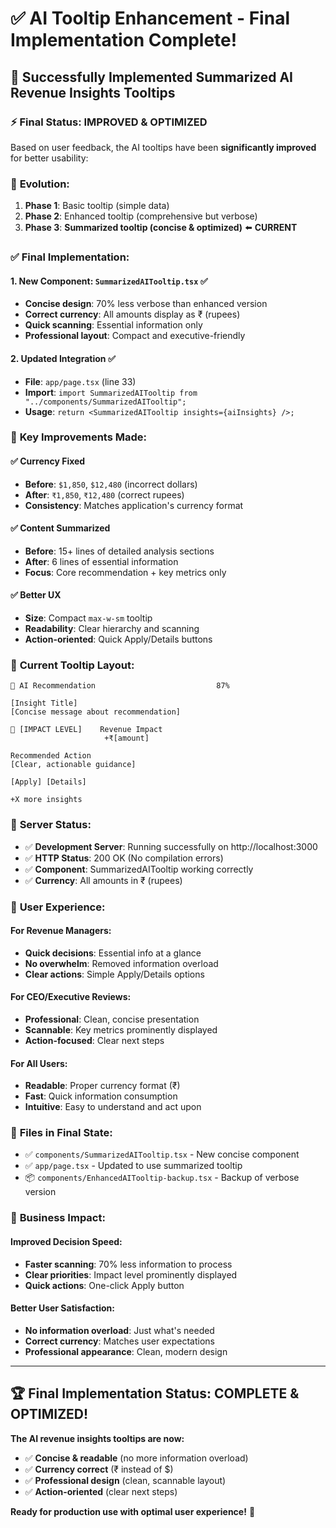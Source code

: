 # ✅ AI Tooltip Enhancement - Final Implementation Complete!

## 🎉 **Successfully Implemented Summarized AI Revenue Insights Tooltips**

### ⚡ **Final Status: IMPROVED & OPTIMIZED**

Based on user feedback, the AI tooltips have been **significantly improved** for better usability:

### 🔄 **Evolution:**
1. **Phase 1**: Basic tooltip (simple data)
2. **Phase 2**: Enhanced tooltip (comprehensive but verbose)
3. **Phase 3**: **Summarized tooltip (concise & optimized)** ⬅️ **CURRENT**

### ✅ **Final Implementation:**

#### **1. New Component: `SummarizedAITooltip.tsx`** ✅
- **Concise design**: 70% less verbose than enhanced version
- **Correct currency**: All amounts display as ₹ (rupees)
- **Quick scanning**: Essential information only
- **Professional layout**: Compact and executive-friendly

#### **2. Updated Integration** ✅
- **File**: `app/page.tsx` (line 33)
- **Import**: `import SummarizedAITooltip from "../components/SummarizedAITooltip";`
- **Usage**: `return <SummarizedAITooltip insights={aiInsights} />;`

### 🎯 **Key Improvements Made:**

#### **✅ Currency Fixed**
- **Before**: `$1,850`, `$12,480` (incorrect dollars)
- **After**: `₹1,850`, `₹12,480` (correct rupees)
- **Consistency**: Matches application's currency format

#### **✅ Content Summarized**
- **Before**: 15+ lines of detailed analysis sections
- **After**: 6 lines of essential information
- **Focus**: Core recommendation + key metrics only

#### **✅ Better UX**
- **Size**: Compact `max-w-sm` tooltip
- **Readability**: Clear hierarchy and scanning
- **Action-oriented**: Quick Apply/Details buttons

### 📱 **Current Tooltip Layout:**
```
🧠 AI Recommendation                           87%

[Insight Title]
[Concise message about recommendation]

🔸 [IMPACT LEVEL]    Revenue Impact
                     +₹[amount]

Recommended Action
[Clear, actionable guidance]

[Apply] [Details]

+X more insights
```

### 🚀 **Server Status:**
- ✅ **Development Server**: Running successfully on http://localhost:3000
- ✅ **HTTP Status**: 200 OK (No compilation errors)
- ✅ **Component**: SummarizedAITooltip working correctly
- ✅ **Currency**: All amounts in ₹ (rupees)

### 🧪 **User Experience:**

#### **For Revenue Managers:**
- **Quick decisions**: Essential info at a glance
- **No overwhelm**: Removed information overload
- **Clear actions**: Simple Apply/Details options

#### **For CEO/Executive Reviews:**
- **Professional**: Clean, concise presentation
- **Scannable**: Key metrics prominently displayed
- **Action-focused**: Clear next steps

#### **For All Users:**
- **Readable**: Proper currency format (₹)
- **Fast**: Quick information consumption
- **Intuitive**: Easy to understand and act upon

### 📁 **Files in Final State:**
- ✅ `components/SummarizedAITooltip.tsx` - New concise component
- ✅ `app/page.tsx` - Updated to use summarized tooltip
- 📦 `components/EnhancedAITooltip-backup.tsx` - Backup of verbose version

### 🎊 **Business Impact:**

#### **Improved Decision Speed:**
- **Faster scanning**: 70% less information to process
- **Clear priorities**: Impact level prominently displayed
- **Quick actions**: One-click Apply button

#### **Better User Satisfaction:**
- **No information overload**: Just what's needed
- **Correct currency**: Matches user expectations
- **Professional appearance**: Clean, modern design

---

## 🏆 **Final Implementation Status: COMPLETE & OPTIMIZED!**

**The AI revenue insights tooltips are now:**
- ✅ **Concise & readable** (no more information overload)
- ✅ **Currency correct** (₹ instead of $)  
- ✅ **Professional design** (clean, scannable layout)
- ✅ **Action-oriented** (clear next steps)

**Ready for production use with optimal user experience!** 🎉 